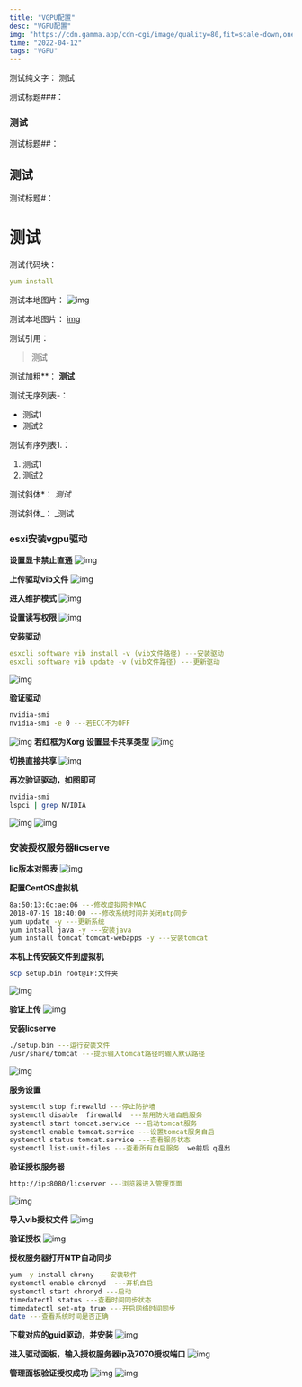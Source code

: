 ```yaml
---
title: "VGPU配置"
desc: "VGPU配置"
img: "https://cdn.gamma.app/cdn-cgi/image/quality=80,fit=scale-down,onerror=redirect,width=500/a6uyzivr086smdy/bcde7aa37d204865b27a758dcb271fa6/original/u-4010697962-4143975424-fm-253-app-120-f-JPEG-fmt-auto-q-75.jpg"
time: "2022-04-12"
tags: "VGPU"
---
```


测试纯文字：
测试

测试标题###：
### 测试

测试标题##：
## 测试

测试标题#：
# 测试

测试代码块： 
```yaml
yum install
```

测试本地图片：
![img](../../img/title.png)

测试本地图片：
[img](https://tse2-mm.cn.bing.net/th/id/OIP-C.sM4IE-0sfN9ICstIElrXNQHaF4?pid=ImgDet&rs=1)

测试引用：
> 测试

测试加粗**：
**测试**

测试无序列表-：
- 测试1
- 测试2

测试有序列表1.：
1. 测试1
2. 测试2

测试斜体*：
*测试*

测试斜体_：
_测试




### esxi安装vgpu驱动

**设置显卡禁止直通**
![img](../../img/vgpu/2.png)

**上传驱动vib文件**
![img](../../img/vgpu/3.png)

**进入维护模式**
![img](../../img/vgpu/4.png)

**设置读写权限**
![img](../../img/vgpu/5.png)

**安装驱动**
```yaml
esxcli software vib install -v (vib文件路径) ---安装驱动
esxcli software vib update -v (vib文件路径) ---更新驱动
```
![img](../../img/vgpu/6.png)

**验证驱动**
```bash
nvidia-smi
nvidia-smi -e 0 ---若ECC不为OFF
```
![img](../../img/vgpu/7.png)
**若红框为Xorg**
**设置显卡共享类型**
![img](../../img/vgpu/8.png)

**切换直接共享**
![img](../../img/vgpu/9.png)

**再次验证驱动，如图即可**
```bash
nvidia-smi
lspci | grep NVIDIA
```
![img](../../img/vgpu/10.png)
![img](../../img/vgpu/11.png)

### 安装授权服务器licserve
**lic版本对照表**
![img](../../img/vgpu/1.png)

**配置CentOS虚拟机**
```bash
8a:50:13:0c:ae:06 ---修改虚拟网卡MAC
2018-07-19 18:40:00 ---修改系统时间并关闭ntp同步
yum update -y ---更新系统
yum intsall java -y ---安装java
yum install tomcat tomcat-webapps -y ---安装tomcat 
```

**本机上传安装文件到虚拟机**
```bash
scp setup.bin root@IP:文件夹
```
![img](../../img/vgpu/12.png)

**验证上传**
![img](../../img/vgpu/13.png)

**安装licserve**
```bash
./setup.bin ---运行安装文件
/usr/share/tomcat ---提示输入tomcat路径时输入默认路径
```
![img](../../img/vgpu/14.png)

**服务设置**
```bash
systemctl stop firewalld ---停止防护墙
systemctl disable  firewalld  ---禁用防火墙自启服务
systemctl start tomcat.service ---启动tomcat服务
systemctl enable tomcat.service ---设置tomcat服务自启
systemctl status tomcat.service ---查看服务状态
systemctl list-unit-files ---查看所有自启服务  we前后 q退出
```

**验证授权服务器**
```bash
http://ip:8080/licserver ---浏览器进入管理页面
```
![img](../../img/vgpu/15.png)

**导入vib授权文件**
![img](../../img/vgpu/16.png)

**验证授权**
![img](../../img/vgpu/17.png)

**授权服务器打开NTP自动同步**
```bash
yum -y install chrony ---安装软件
systemctl enable chronyd  ---开机自启
systemctl start chronyd ---启动
timedatectl status ---查看时间同步状态
timedatectl set-ntp true ---开启网络时间同步
date ---查看系统时间是否正确
```

**下载对应的guid驱动，并安装**
![img](../../img/vgpu/18.png)


**进入驱动面板，输入授权服务器ip及7070授权端口**
![img](../../img/vgpu/19.png)

**管理面板验证授权成功**
![img](../../img/vgpu/20.png)
![img](../../img/vgpu/21.png)

